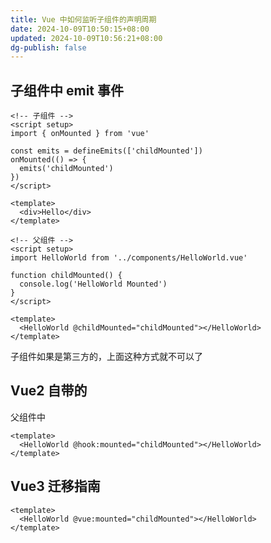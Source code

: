 ```yaml
---
title: Vue 中如何监听子组件的声明周期
date: 2024-10-09T10:50:15+08:00
updated: 2024-10-09T10:56:21+08:00
dg-publish: false
---
```


## 子组件中 emit 事件

```vue
<!-- 子组件 -->
<script setup>
import { onMounted } from 'vue'

const emits = defineEmits(['childMounted'])
onMounted(() => {
  emits('childMounted')
})
</script>

<template>
  <div>Hello</div>
</template>

<!-- 父组件 -->
<script setup>
import HelloWorld from '../components/HelloWorld.vue'

function childMounted() {
  console.log('HelloWorld Mounted')
}
</script>

<template>
  <HelloWorld @childMounted="childMounted"></HelloWorld>
</template>
```

子组件如果是第三方的，上面这种方式就不可以了

## Vue2 自带的

父组件中

```vue
<template>
  <HelloWorld @hook:mounted="childMounted"></HelloWorld>
</template>
```

## Vue3 迁移指南

```vue
<template>
  <HelloWorld @vue:mounted="childMounted"></HelloWorld>
</template>
```
